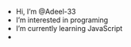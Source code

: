 - Hi, I’m @Adeel-33
-  I’m interested in programing
-  I’m currently learning JavaScript
- 
  

<!---
Adeel-33/Adeel-33 is a ✨ special ✨ repository because its `README.md` (this file) appears on your GitHub profile.
You can click the Preview link to take a look at your changes.
--->
